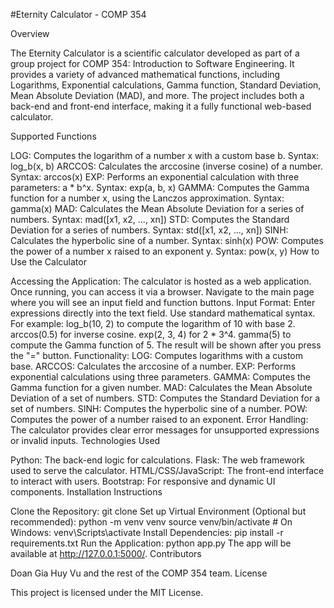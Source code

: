 #Eternity Calculator - COMP 354

Overview

The Eternity Calculator is a scientific calculator developed as part of a group project for COMP 354: Introduction to Software Engineering. It provides a variety of advanced mathematical functions, including Logarithms, Exponential calculations, Gamma function, Standard Deviation, Mean Absolute Deviation (MAD), and more. The project includes both a back-end and front-end interface, making it a fully functional web-based calculator.

Supported Functions

LOG: Computes the logarithm of a number x with a custom base b. Syntax: log_b(x, b)
ARCCOS: Calculates the arccosine (inverse cosine) of a number. Syntax: arccos(x)
EXP: Performs an exponential calculation with three parameters: a * b^x. Syntax: exp(a, b, x)
GAMMA: Computes the Gamma function for a number x, using the Lanczos approximation. Syntax: gamma(x)
MAD: Calculates the Mean Absolute Deviation for a series of numbers. Syntax: mad([x1, x2, ..., xn])
STD: Computes the Standard Deviation for a series of numbers. Syntax: std([x1, x2, ..., xn])
SINH: Calculates the hyperbolic sine of a number. Syntax: sinh(x)
POW: Computes the power of a number x raised to an exponent y. Syntax: pow(x, y)
How to Use the Calculator

Accessing the Application:
The calculator is hosted as a web application. Once running, you can access it via a browser.
Navigate to the main page where you will see an input field and function buttons.
Input Format:
Enter expressions directly into the text field. Use standard mathematical syntax. For example:
log_b(10, 2) to compute the logarithm of 10 with base 2.
arccos(0.5) for inverse cosine.
exp(2, 3, 4) for 2 * 3^4.
gamma(5) to compute the Gamma function of 5.
The result will be shown after you press the "=" button.
Functionality:
LOG: Computes logarithms with a custom base.
ARCCOS: Calculates the arccosine of a number.
EXP: Performs exponential calculations using three parameters.
GAMMA: Computes the Gamma function for a given number.
MAD: Calculates the Mean Absolute Deviation of a set of numbers.
STD: Computes the Standard Deviation for a set of numbers.
SINH: Computes the hyperbolic sine of a number.
POW: Computes the power of a number raised to an exponent.
Error Handling:
The calculator provides clear error messages for unsupported expressions or invalid inputs.
Technologies Used

Python: The back-end logic for calculations.
Flask: The web framework used to serve the calculator.
HTML/CSS/JavaScript: The front-end interface to interact with users.
Bootstrap: For responsive and dynamic UI components.
Installation Instructions

Clone the Repository:
git clone <repository-url>
Set up Virtual Environment (Optional but recommended):
python -m venv venv
source venv/bin/activate  # On Windows: venv\Scripts\activate
Install Dependencies:
pip install -r requirements.txt
Run the Application:
python app.py
The app will be available at http://127.0.0.1:5000/.
Contributors

Doan Gia Huy Vu and the rest of the COMP 354 team.
License

This project is licensed under the MIT License.
